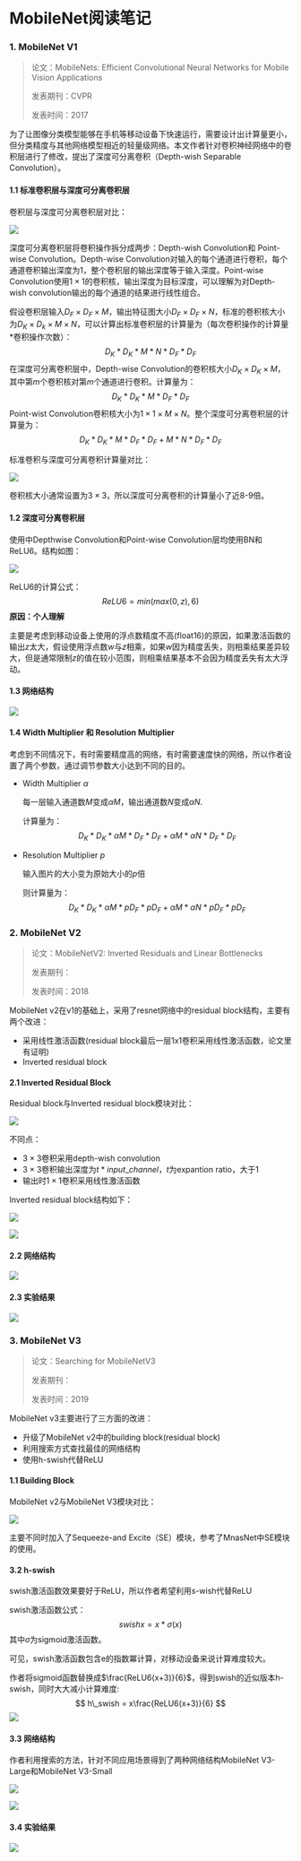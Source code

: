# MobileNet阅读笔记

### 1. MobileNet V1

>论文：MobileNets: Efficient Convolutional Neural Networks for Mobile Vision Applications
>
>发表期刊：CVPR
>
>发表时间：2017

为了让图像分类模型能够在手机等移动设备下快速运行，需要设计出计算量更小，但分类精度与其他网络模型相近的轻量级网络。本文作者针对卷积神经网络中的卷积层进行了修改，提出了深度可分离卷积（Depth-wish Separable Convolution）。

#### 1.1 标准卷积层与深度可分离卷积层

卷积层与深度可分离卷积层对比：

![](F:\NoteBook\.gitbook\assets\depthwise_separable_convolution.png)

深度可分离卷积层将卷积操作拆分成两步：Depth-wish Convolution和 Point-wise Convolution。Depth-wise Convolution对输入的每个通道进行卷积，每个通道卷积输出深度为1，整个卷积层的输出深度等于输入深度。Point-wise Convolution使用$1 \times 1$的卷积核，输出深度为目标深度，可以理解为对Depth-wish convolution输出的每个通道的结果进行线性组合。

假设卷积层输入$D_F \times D_F \times M$，输出特征图大小$D_F \times D_F \times N$，标准的卷积核大小为$D_K \times D_k \times M \times N$，可以计算出标准卷积层的计算量为（每次卷积操作的计算量*卷积操作次数）：
$$
D_K * D_K * M * N * D_F * D_F
$$
在深度可分离卷积层中，Depth-wise Convolution的卷积核大小$D_K \times D_K \times M$，其中第$m$个卷积核对第$m$个通道进行卷积。计算量为：
$$
D_K * D_K * M * D_F * D_F
$$
Point-wist Convolution卷积核大小为$1 \times 1 \times M \times N$。整个深度可分离卷积层的计算量为：
$$
D_K * D_K * M * D_F * D_F + M * N * D_F * D_F
$$

标准卷积与深度可分离卷积计算量对比：

![](F:\NoteBook\.gitbook\assets\mobilenetv1.png)

卷积核大小通常设置为$3 \times 3$，所以深度可分离卷积的计算量小了近8-9倍。

#### 1.2 深度可分离卷积层

使用中Depthwise Convolution和Point-wise Convolution层均使用BN和ReLU6。结构如图：

![](F:\NoteBook\.gitbook\assets\mobilenet_conv_bn_relu.png)

ReLU6的计算公式：
$$
ReLU6 = min(max(0, z), 6)
$$
**原因：个人理解**

主要是考虑到移动设备上使用的浮点数精度不高(float16)的原因，如果激活函数的输出$z$太大，假设使用浮点数$w$与$z$相乘，如果$w$因为精度丢失，则相乘结果差异较大，但是通常限制$z$的值在较小范围，则相乘结果基本不会因为精度丢失有太大浮动。

#### 1.3 网络结构

![](F:\NoteBook\.gitbook\assets\mobilenetv1_architecture.png)

#### 1.4 Width Multiplier 和 Resolution Multiplier

考虑到不同情况下，有时需要精度高的网络，有时需要速度快的网络，所以作者设置了两个参数，通过调节参数大小达到不同的目的。

* Width Multiplier $\alpha$

  每一层输入通道数$M$变成$\alpha M$，输出通道数$N$变成$\alpha N$.

  计算量为：
  $$
  D_K * D_K * \alpha M * D_F * D_F + \alpha M * \alpha N * D_F * D_F
  $$

* Resolution Multiplier $p$

  输入图片的大小变为原始大小的$p$倍

  则计算量为：
  $$
  D_K * D_K * \alpha M * p D_F * p D_F + \alpha M * \alpha N * p D_F * p D_F
  $$

### 2. MobileNet V2

> 论文：MobileNetV2: Inverted Residuals and Linear Bottlenecks
>
> 发表期刊：
>
> 发表时间：2018

MobileNet v2在v1的基础上，采用了resnet网络中的residual block结构，主要有两个改进：

* 采用线性激活函数(residual block最后一层1x1卷积采用线性激活函数，论文里有证明)
* Inverted residual block

#### 2.1 Inverted Residual Block

Residual block与Inverted residual block模块对比：

![](F:\NoteBook\.gitbook\assets\inverted_residual_block.png)

不同点：

* $3 \times 3$卷积采用depth-wish convolution
* $3 \times 3$卷积输出深度为$t*input\_channel$，$t$为expantion ratio，大于1
* 输出时$1\times 1$卷积采用线性激活函数

Inverted residual block结构如下：

![](F:\NoteBook\.gitbook\assets\mobilenetv2_block_configuration.png)

![](F:\NoteBook\.gitbook\assets\mobilenetv2_two_block.png)

#### 2.2 网络结构

![](F:\NoteBook\.gitbook\assets\mobilenetv2_architecture.png)

#### 2.3 实验结果

![](F:\NoteBook\.gitbook\assets\mobilenetv2_result.png)

### 3. MobileNet V3

> 论文：Searching for MobileNetV3
>
> 发表期刊：
>
> 发表时间：2019

MobileNet v3主要进行了三方面的改进：

* 升级了MobileNet v2中的building block(residual block)
* 利用搜索方式查找最佳的网络结构
* 使用h-swish代替ReLU

#### 1.1 Building Block

MobileNet v2与MobileNet V3模块对比：

![](F:\NoteBook\.gitbook\assets\mobilenetv3_block-1576806441453.png)

主要不同时加入了Sequeeze-and Excite（SE）模块，参考了MnasNet中SE模块的使用。

#### 3.2 h-swish

swish激活函数效果要好于ReLU，所以作者希望利用s-wish代替ReLU

swish激活函数公式：
$$
swish x=x*\sigma(x)
$$
其中$\sigma$为sigmoid激活函数。

可见，swish激活函数包含e的指数冪计算，对移动设备来说计算难度较大。

作者将sigmoid函数替换成$\frac{ReLU6(x+3)}{6}$，得到swish的近似版本h-swish，同时大大减小计算难度:
$$
h\_swish = x\frac{ReLU6(x+3)}{6}
$$
![](F:\NoteBook\.gitbook\assets\swish.png)

#### 3.3 网络结构

作者利用搜索的方法，针对不同应用场景得到了两种网络结构MobileNet V3-Large和MobileNet V3-Small

![](F:\NoteBook\.gitbook\assets\mobilenetv3_large.png)

![](F:\NoteBook\.gitbook\assets\mobilenetv3_small.png)

#### 3.4 实验结果

![](F:\NoteBook\.gitbook\assets\mobilenetv3_result.png)